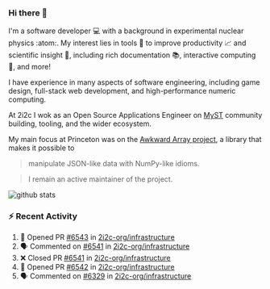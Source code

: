 ### Hi there 👋 

I'm a software developer 💻 with a background in experimental nuclear physics :atom:. My interest lies in tools :wrench: to improve productivity :chart_with_upwards_trend: and scientific insight :telescope:, including rich documentation 📚, interactive computing 🧮, and more! 

I have experience in many aspects of software engineering, including game design, full-stack web development, and high-performance numeric computing. 

At 2i2c I wok as an Open Source Applications Engineer on [MyST](https://github.com/jupyter-book/mystmd) community building, tooling, and the wider ecosystem. 

My main focus at Princeton was on the [Awkward Array project](awkward-array.org/), a library that makes it possible to 
> manipulate JSON-like data with NumPy-like idioms.

> I remain an active maintainer of the project. 

![github stats](https://github-readme-stats.vercel.app/api?username=agoose77&show_icons=true&hide_rank=true&hide_title=true&bg_color=30,e76445,904e95&text_color=efe3ec&icon_color=efe3ec)
<!--
**agoose77/agoose77** is a ✨ _special_ ✨ repository because its `README.md` (this file) appears on your GitHub profile.

Here are some ideas to get you started:

- 🔭 I’m currently working on ...
- 🌱 I’m currently learning ...
- 👯 I’m looking to collaborate on ...
- 🤔 I’m looking for help with ...
- 💬 Ask me about ...
- 📫 How to reach me: ...
- 😄 Pronouns: ...
- ⚡ Fun fact: ...
-->

### :zap: Recent Activity

<!--START_SECTION:activity-->
1. 💪 Opened PR [#6543](https://github.com/2i2c-org/infrastructure/pull/6543) in [2i2c-org/infrastructure](https://github.com/2i2c-org/infrastructure)
2. 🗣 Commented on [#6541](https://github.com/2i2c-org/infrastructure/pull/6541#issuecomment-3168284915) in [2i2c-org/infrastructure](https://github.com/2i2c-org/infrastructure)
3. ❌ Closed PR [#6541](https://github.com/2i2c-org/infrastructure/pull/6541) in [2i2c-org/infrastructure](https://github.com/2i2c-org/infrastructure)
4. 💪 Opened PR [#6542](https://github.com/2i2c-org/infrastructure/pull/6542) in [2i2c-org/infrastructure](https://github.com/2i2c-org/infrastructure)
5. 🗣 Commented on [#6329](https://github.com/2i2c-org/infrastructure/issues/6329#issuecomment-3168159788) in [2i2c-org/infrastructure](https://github.com/2i2c-org/infrastructure)
<!--END_SECTION:activity-->
